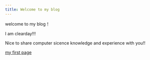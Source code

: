 ```yaml
---
title: Welcome to my blog
---
```

welcome to my blog！

I am clearday!!!

Nice to share computer sicence knowledge and experience with you!!

[my first page](posts/2024-07-26-firstpage)
